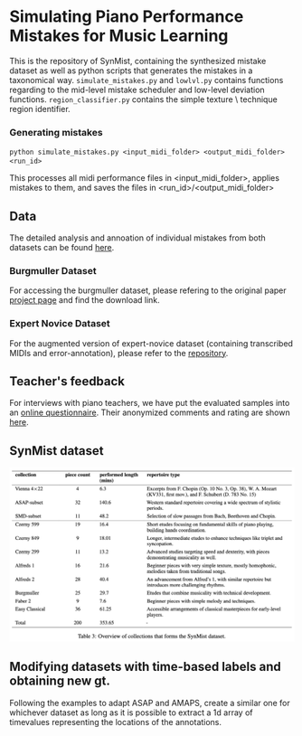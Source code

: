 # Simulating Piano Performance Mistakes for Music Learning

This is the repository of SynMist, containing the synthesized mistake dataset as well as python scripts that generates the mistakes in a taxonomical way. ```simulate_mistakes.py``` and ```lowlvl.py``` contains functions regarding to the mid-level mistake scheduler and low-level deviation functions. ```region_classifier.py``` contains the simple texture \ technique region identifier. 


### Generating mistakes 
```
python simulate_mistakes.py <input_midi_folder> <output_midi_folder> <run_id>
```
This processes all midi performance files in <input_midi_folder>, applies mistakes to them, and saves the files in <run_id>/<output_midi_folder>


## Data
The detailed analysis and annoation of individual mistakes from both datasets can be found [here](https://docs.google.com/spreadsheets/d/1QzKa0k5GlVt60PsUCvdDk8LiBAyWKOlPuEQl1Yf1ujA/edit#gid=0). 

### Burgmuller Dataset
For accessing the burgmuller dataset, please refering to the original paper [project page](https://sites.google.com/view/ismir2023-conspicuous-error) and find the download link. 

### Expert Novice Dataset

For the augmented version of expert-novice dataset (containing transcribed MIDIs and error-annotation), please refer to the [repository](https://github.com/anusfoil/EN-augmented-data). 


## Teacher's feedback

For interviews with piano teachers, we have put the evaluated samples into an [online questionnaire](https://golisten.ucd.ie/task/acr-test/65e4d319552c347eae0081dd). Their anonymized comments and rating are shown [here](https://drive.google.com/file/d/1YDfxdbq4xlRTDwVIJQ4Yq2oC0ev7b3th/view?usp=sharing). 


## SynMist dataset
<!-- The synthetic mistake MIDI dataset can be found in ```SynMist``` folder.  -->

![plot](asset/symist_statistics.png)

## Modifying datasets with time-based labels and obtaining new gt.

Following the examples to adapt ASAP and AMAPS, create a similar one for whichever dataset as long as it is possible to extract a 1d array of timevalues representing the locations of the annotations.

